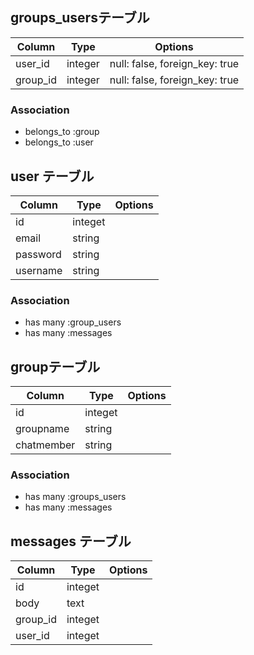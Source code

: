 ## groups_usersテーブル

|Column|Type|Options|
|------|----|-------|
|user_id|integer|null: false, foreign_key: true|
|group_id|integer|null: false, foreign_key: true|

### Association
- belongs_to :group
- belongs_to :user

## user テーブル
|Column|Type|Options|
|------|----|-------|
|id|integet|
|email|string|
|password|string|
|username|string|

### Association
- has many :group_users
- has many :messages

## groupテーブル
|Column|Type|Options|
|------|----|-------|
|id|integet|
|groupname|string|
|chatmember|string|

### Association
- has many :groups_users
- has many :messages

## messages テーブル
 |Column|Type|Options|
|------|----|-------|
|id|integet|
|body|text|
|group_id|integet|
|user_id|integet
